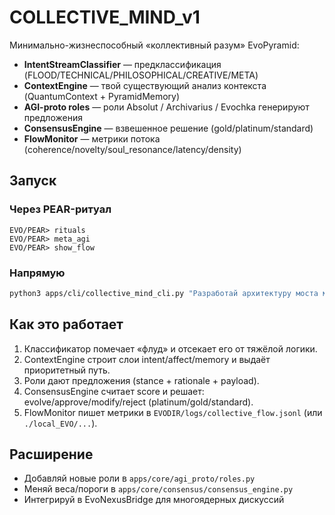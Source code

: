 # COLLECTIVE_MIND_v1

Минимально-жизнеспособный «коллективный разум» EvoPyramid:

- **IntentStreamClassifier** — предклассификация (FLOOD/TECHNICAL/PHILOSOPHICAL/CREATIVE/META)
- **ContextEngine** — твой существующий анализ контекста (QuantumContext + PyramidMemory)
- **AGI-proto roles** — роли Absolut / Archivarius / Evochka генерируют предложения
- **ConsensusEngine** — взвешенное решение (gold/platinum/standard)
- **FlowMonitor** — метрики потока (coherence/novelty/soul_resonance/latency/density)

## Запуск

### Через PEAR-ритуал
```
EVO/PEAR> rituals
EVO/PEAR> meta_agi
EVO/PEAR> show_flow
```

### Напрямую
```bash
python3 apps/cli/collective_mind_cli.py "Разработай архитектуру моста между ядрами"
```

## Как это работает
1. Классификатор помечает «флуд» и отсекает его от тяжёлой логики.
2. ContextEngine строит слои intent/affect/memory и выдаёт приоритетный путь.
3. Роли дают предложения (stance + rationale + payload).
4. ConsensusEngine считает score и решает: evolve/approve/modify/reject (platinum/gold/standard).
5. FlowMonitor пишет метрики в `EVODIR/logs/collective_flow.jsonl` (или `./local_EVO/...`).

## Расширение
- Добавляй новые роли в `apps/core/agi_proto/roles.py`
- Меняй веса/пороги в `apps/core/consensus/consensus_engine.py`
- Интегрируй в EvoNexusBridge для многоядерных дискуссий


